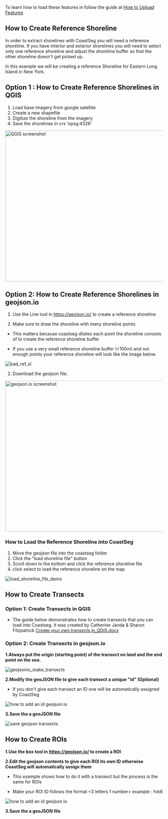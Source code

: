 To learn how to load these features in follow the guide at [How to Upload Features](https://satelliteshorelines.github.io/CoastSeg/how-to-upload-features/)

## How to Create Reference Shoreline

In order to extract shorelines with CoastSeg you will need a reference shoreline. If you have interior and exterior shorelines you will need to select only one reference shoreline and adjust the shoreline buffer so that the other shoreline doesn't get picked up.

In this example we will be creating a reference Shoreline for Eastern Long Island in New York.

## Option 1 : How to Create Reference Shorelines in QGIS

1.  Load base imagery from google satellite
2.  Create a new shapefile
3.  Digitize the shoreline from the imagery
4.  Save the shorelines in crs 'epsg:4326'

  <img src="https://github.com/SatelliteShorelines/CoastSeg/assets/61564689/4366bcec-c523-4e70-86b6-f5df74b72346" alt="QGIS screenshot" width="850" height="480">

## Option 2: How to Create Reference Shorelines in geojson.io

1. Use the Line tool in https://geojson.io/ to create a reference shoreline

2. Make sure to draw the shoreline with many shoreline points

- This matters because coastseg dilates each point the shoreline consists of to create the reference shoreline buffer

- If you use a very small reference shoreline buffer (<100m) and not enough points your reference shoreline will look like the image below.

![bad_ref_sl](https://github.com/SatelliteShorelines/CoastSeg/assets/61564689/8067e4b8-b288-4127-863d-3e14c21afdd1)

2. Download the geojson file.

<img src="https://github.com/Doodleverse/CoastSeg/assets/61564689/155918d4-3ec4-4f62-9f5d-2014c67edb6a" alt="geojson.io screenshot" width="850" height="480">

### How to Load the Reference Shoreline into CoastSeg

1. Move the geojson file into the coastseg folder
2. Click the "load shoreline file" button
3. Scroll down to the bottom and click the reference shoreline file
4. click select to load the reference shoreline on the map

![load_shoreline_file_demo](https://github.com/SatelliteShorelines/CoastSeg/assets/61564689/c725b8a8-9232-4a2b-b58a-209cf97dd116)

## How to Create Transects

### Option 1: Create Transects in QGIS

- The guide below demonstrates how to create transects that you can load into Coastseg. It was created by Catherine Janda & Sharon Fitzpatrick
  [Create.your.own.transects.in_QGIS.docx](https://github.com/SatelliteShorelines/CoastSeg/files/15227516/Create.your.own.transects.in_QGIS.docx)

### Option 2: Create Transects in geojson.io

**1.Always put the origin (starting point) of the transect on land and the end point on the sea.**

![geojsonio_make_transects](https://github.com/SatelliteShorelines/CoastSeg/assets/61564689/fae3919e-c181-4585-8d2a-9ca6dfeb3fc4)

**2.Modify the geoJSON file to give each transect a unique "id" (Optional)**

- If you don't give each transect an ID one will be automatically assigned by CoastSeg

![how to add an id geojson io](https://github.com/SatelliteShorelines/CoastSeg/assets/61564689/b5be22e7-722c-4037-aac6-209a4eb692d7)
</br>

**3.Save the a geoJSON file**

![save geojson transects](https://github.com/SatelliteShorelines/CoastSeg/assets/61564689/9a9ccfae-96cd-49e9-b2fa-a53c48debfdb)

## How to Create ROIs

**1.Use the box tool in https://geojson.io/ to create a ROI**

**2.Edit the geojson contents to give each ROI its own ID otherwise CoastSeg will automatically assign them**

- This example shows how to do it with a transect but the process is the same for ROIs

- Make your ROI ID follows the format <3 letters 1 number> example : fvk6

![how to add an id geojson io](https://github.com/SatelliteShorelines/CoastSeg/assets/61564689/b5be22e7-722c-4037-aac6-209a4eb692d7)
</br>

**3.Save the a geoJSON file**

